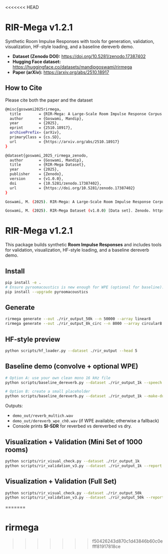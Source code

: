 <<<<<<< HEAD
# RIR-Mega v1.2.1

Synthetic Room Impulse Responses with tools for generation, validation, visualization, HF-style loading, and a baseline dereverb demo.

- **Dataset (Zenodo DOI):** https://doi.org/10.5281/zenodo.17387402  
- **Hugging Face dataset:** https://huggingface.co/datasets/mandipgoswami/rirmega
- **Paper (arXiv):** https://arxiv.org/abs/2510.18917

## How to Cite
Please cite both the paper and the dataset
```bash
@misc{goswami2025rirmega,
  title        = {RIR-Mega: A Large-Scale Room Impulse Response Corpus with Benchmarks for Industrial and Building Acoustics},
  author       = {Goswami, Mandip},
  year         = {2025},
  eprint       = {2510.18917},
  archivePrefix= {arXiv},
  primaryClass = {cs.SD},
  url          = {https://arxiv.org/abs/2510.18917}
}

@dataset{goswami_2025_rirmega_zenodo,
  author       = {Goswami, Mandip},
  title        = {RIR-Mega Dataset},
  year         = {2025},
  publisher    = {Zenodo},
  version      = {v1.0.0},
  doi          = {10.5281/zenodo.17387402},
  url          = {https://doi.org/10.5281/zenodo.17387402}
}
```
```bash
Goswami, M. (2025). RIR-Mega: A Large-Scale Room Impulse Response Corpus with Benchmarks for Industrial and Building Acoustics. arXiv:2510.18917. https://arxiv.org/abs/2510.18917

Goswami, M. (2025). RIR-Mega Dataset (v1.0.0) [Data set]. Zenodo. https://doi.org/10.5281/zenodo.17387402
```


# RIR-Mega v1.2.1

This package builds synthetic **Room Impulse Responses** and includes tools for validation, visualization, HF-style loading, and a baseline dereverb demo.

## Install
```bash
pip install -e .
# Ensure pyroomacoustics is new enough for WPE (optional for baseline):
pip install --upgrade pyroomacoustics
```

## Generate
```bash
rirmega generate --out ./rir_output_50k --n 50000 --array linear8
rirmega generate --out ./rir_output_8k_circ --n 8000 --array circular8 --seed 1000

```

## HF-style preview
```bash
python scripts/hf_loader.py --dataset ./rir_output --head 5
```

## Baseline demo (convolve + optional WPE)
```bash
# Option A: use your own clean mono 16 kHz file
python scripts/baseline_dereverb.py --dataset ./rir_output_1k --speech ./clean.wav --out demo_out

# Option B: create a small placeholder
python scripts/baseline_dereverb.py --dataset ./rir_output_1k --make-dummy --out demo_out
```
Outputs:
- `demo_out/reverb_multich.wav`
- `demo_out/dereverb_wpe_ch0.wav` (if WPE available; otherwise a fallback)
- Console prints **SI-SDR** for reverbed vs dereverbed vs dry.

## Visualization + Validation (Mini Set of 1000 rooms)
```bash
python scripts/rir_visual_check.py --dataset ./rir_output_1k
python scripts/rir_validation_v3.py --dataset ./rir_output_1k --report ./rir_validation_report.csv
```
## Visualization + Validation (Full Set)
```bash
python scripts/rir_visual_check.py --dataset ./rir_output_50k
python scripts/rir_validation_v3.py --dataset ./rir_output_50k --report ./rir_validation_report.csv
```
=======

# rirmega
>>>>>>> f50426243d870c1d43846b60c0efff81917818ce


